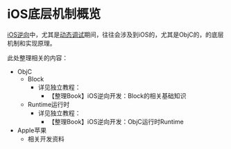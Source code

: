 # iOS底层机制概览

[iOS逆向](http://book.crifan.org/books/ios_reverse_dev/website)中，尤其是[动态调试](http://book.crifan.org/books/ios_re_dynamic_debug/website)期间，往往会涉及到iOS的，尤其是ObjC的，的底层机制和实现原理。

此处整理相关的内容：

* ObjC
  * Block
    * 详见独立教程：
      * 【整理Book】iOS逆向开发：Block的相关基础知识
  * Runtime运行时
    * 详见独立教程：
      * 【整理Book】iOS逆向开发：ObjC运行时Runtime
* Apple苹果
  * 相关开发资料
